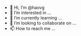 - 👋 Hi, I’m @haovg
- 👀 I’m interested in ...
- 🌱 I’m currently learning ...
- 💞️ I’m looking to collaborate on ...
- 📫 How to reach me ...

<!---
haovg/haovg is a ✨ special ✨ repository because its `README.md` (this file) appears on your GitHub profile.
You can click the Preview link to take a look at your changes.
--->
